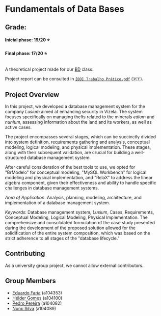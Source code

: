 # Fundamentals of Data Bases

## Grade:
#### Inicial phase: 19/20 ⭐️
#### Final phase: 17/20 ⭐️

## 

A theoretical project made for our [BD](https://www.di.uminho.pt/~jno/sitedi/uc_8505N6.html) class.

Project report can be consulted in [`[BD] Trabalho Prático.pdf`](https://github.com/pedrofp4444/BD/tree/main/report) (🇵🇹).

## Project Overview

In this project, we developed a database management system for the company _Lusium_ aimed at enhancing security in Vizela. The system focuses specifically on managing thefts related to the minerals _edium_ and _nunium_, assessing information about the land and its workers, as well as active cases.

The project encompasses several stages, which can be succinctly divided into system definition, requirements gathering and analysis, conceptual modeling, logical modeling, and physical implementation. These stages, along with their subsequent validation, are crucial for building a well-structured database management system.

After careful consideration of the best tools to use, we opted for "BrModelo" for conceptual modeling, "MySQL Workbench" for logical modeling and physical implementation, and "RelaX" to address the linear algebra component, given their effectiveness and ability to handle specific challenges in database management systems.

*Area of Application*: Analysis, planning, modeling, architecture, and implementation of a database management system.

*Keywords*: Database management system, _Lusium_, Cases, Requirements, Conceptual Modeling, Logical Modeling, Physical Implementation. The comprehensive and consolidated formulation of the case study presented during the development of the proposed solution allowed for the solidification of the entire system composition, which was based on the strict adherence to all stages of the "database lifecycle."

## Contributing

As a university group project, we cannot allow external contributors.

## Group Members

* [Eduardo Faria](https://github.com/2101dudu/) (a104353)
* [Hélder Gomes](https://github.com/helderrrg/) (a104100)
* [Pedro Pereira](https://github.com/pedrofp4444) (a104082)
* [Nuno Silva](https://github.com/NunoMRS7) (a104089)
